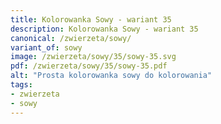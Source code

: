 ```yaml
---
title: Kolorowanka Sowy - wariant 35
description: Kolorowanka Sowy - wariant 35
canonical: /zwierzeta/sowy/
variant_of: sowy
image: /zwierzeta/sowy/35/sowy-35.svg
pdf: /zwierzeta/sowy/35/sowy-35.pdf
alt: "Prosta kolorowanka sowy do kolorowania"
tags:
- zwierzeta
- sowy
---
```

